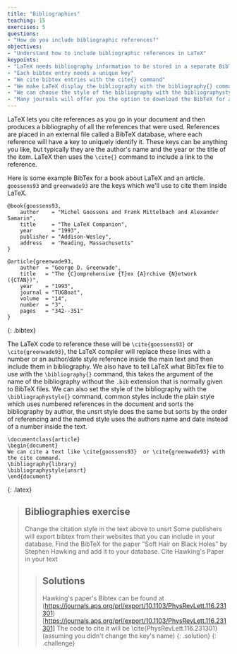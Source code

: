 ```yaml
---
title: "Bibliographies"
teaching: 15
exercises: 5
questions:
- "How do you include bibliographic references?"
objectives:
- "Understand how to include bibliographic references in LaTeX"
keypoints:
- "LaTeX needs bibliography information to be stored in a separate BibTeX database."
- "Each bibtex entry needs a unique key"
- "We cite bibtex entries with the cite{} command"
- "We make LaTeX display the bibliography with the bibliography{} command, this also specifies the name of the bibtex database"
- "We can choose the style of the bibliography with the bibliographystyle{} command. Common ones are unsrt, plain or named"
- "Many journals will offer you the option to download the BibTeX for a paper"
---
```


LaTeX lets you cite references as you go in your document and then produces a bibliography of all the references that were used. References are placed in an external file called a BibTeX database, where each reference will have a key to uniquely identify it. These keys can be anything you like, but typically they are the author's name and the year or the title of the item. LaTeX then uses the `\cite{}` command to include a link to the reference.

Here is some example BibTex for a book about LaTeX and an article. `goossens93` and `greenwade93` are the keys which we'll use to cite them inside LaTeX.

~~~
@book{goossens93,
    author    = "Michel Goossens and Frank Mittelbach and Alexander Samarin",
    title     = "The LaTeX Companion",
    year      = "1993",
    publisher = "Addison-Wesley",
    address   = "Reading, Massachusetts"
}

@article{greenwade93,
    author  = "George D. Greenwade",
    title   = "The {C}omprehensive {T}ex {A}rchive {N}etwork ({CTAN})",
    year    = "1993",
    journal = "TUGBoat",
    volume  = "14",
    number  = "3",
    pages   = "342--351"
}
~~~
{: .bibtex}

The LaTeX code to reference these will be `\cite{goossens93}` or `\cite{greenwade93}`, the LaTeX compiler will replace these lines with a number or an author/date style reference inside the main text and then include them in bibliography. We also have to tell LaTeX what BibTex file to use with the `\bibliography{}` command, this takes the argument of the name of the bibliography without the `.bib` extension that is normally given to BibTeX files. We can also set the style of the bibliography with the `\bibliographystyle{}` command, common styles include the plain style which uses numbered references in the document and sorts the bibliography by author, the unsrt style does the same but sorts by the order of referencing and the named style uses the authors name and date instead of a number inside the text.

~~~
\documentclass{article}
\begin{document}
We can cite a text like \cite{goossens93}  or \cite{greenwade93} with the cite command.
\bibliography{library}
\bibliographystyle{unsrt}
\end{document}
~~~
{: .latex}


> ## Bibliographies exercise
> Change the citation style in the text above to unsrt
> Some publishers will export bibtex from their websites that you can include in your database. Find the BibTeX for the paper "Soft Hair on Black Holes" by Stephen Hawking and add it to your database.
> Cite Hawking's Paper in your text
> > ## Solutions
> > Hawking's paper's Bibtex can be found at (https://journals.aps.org/prl/export/10.1103/PhysRevLett.116.231301)[https://journals.aps.org/prl/export/10.1103/PhysRevLett.116.231301]
> > The code to cite it will be \cite{PhysRevLett.116.231301} (assuming you didn't change the key's name)
> {: .solution}
{: .challenge}



